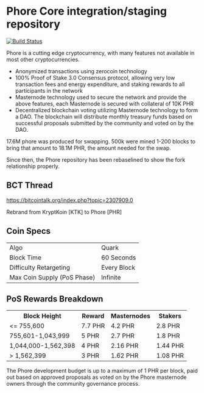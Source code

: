 Phore Core integration/staging repository
=====================================

[![Build Status](https://travis-ci.org/phoreproject/Phore.svg?branch=master)](https://travis-ci.org/phoreproject/Phore)

Phore is a cutting edge cryptocurrency, with many features not available in most other cryptocurrencies.
- Anonymized transactions using zerocoin technology
- 100% Proof of Stake 3.0 Consensus protocol, allowing very low transaction fees and energy expenditure, and staking rewards to all participants in the network
- Masternode technology used to secure the network and provide the above features, each Masternode is secured
  with collateral of 10K PHR
- Decentralized blockchain voting utilizing Masternode technology to form a DAO. The blockchain will distribute monthly treasury funds based on successful proposals submitted by the community and voted on by the DAO.

17.6M phore was produced for swapping. 500k were mined 1-200 blocks to bring that amount to 18.1M PHR, the amount needed for the swap.

Since then, the Phore repository has been rebaselined to show the fork relationship properly.

## BCT Thread ##

https://bitcointalk.org/index.php?topic=2307909.0

Rebrand from KryptKoin [KTK] to Phore [PHR]

## Coin Specs ##
<table>
<tr><td>Algo</td><td>Quark</td></tr>
<tr><td>Block Time</td><td>60 Seconds</td></tr>
<tr><td>Difficulty Retargeting</td><td>Every Block</td></tr>
<tr><td>Max Coin Supply (PoS Phase)</td><td>Infinite</td></tr>
</table>

## PoS Rewards Breakdown ##

<table>
<th>Block Height</th><th>Reward</th><th>Masternodes</th><th>Stakers</th>
<tr><td><= 755,600</td><td>7.7 PHR</td><td>4.2 PHR</td><td>2.8 PHR</td></tr>
<tr><td>755,601-1,043,999</td><td>5 PHR</td><td>2.7 PHR</td><td>1.8 PHR</td></tr>
<tr><td>1,044,000-1,562,398</td><td>4 PHR</td><td>2.16 PHR</td><td>1.44 PHR</td></tr>
<tr><td>> 1,562,399</td><td>3 PHR</td><td>1.62 PHR</td><td>1.08 PHR</td></tr>
</table>

The Phore development budget is up to a maximum of 1 PHR per block, paid out based on approved proposals as voted on by the Phore masternode owners through the community governance process.
